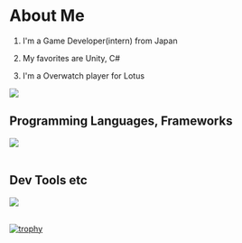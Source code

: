 # About Me

1. I'm a Game Developer(intern) from Japan

2. My favorites are Unity, C#

3. I'm a Overwatch player for Lotus

![](https://github-readme-stats-blond-one-37.vercel.app/api/top-langs/?username=manato-takahashi&hide=shaderlab,hlsl&count-private=true&show_icons=true&locale=en&layout=compact&theme=onedark)

## Programming Languages, Frameworks

<img src="https://skillicons.dev/icons?i=c,cs,cpp,java,matlab,processing,html,css,js,ts,ruby,rails,py,react,tailwindcss" /> <br /><br />

## Dev Tools etc

<img src="https://skillicons.dev/icons?i=unity,unreal,discord,git,github,vscode,powershell,anaconda,gmail,md,notion,docker" /> <br /><br />

[![trophy](https://github-profile-trophy.vercel.app/?username=manato-takahashi&theme=onedark)](https://github.com/ryo-ma/github-profile-trophy)

